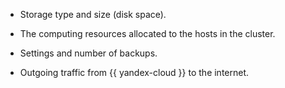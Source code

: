 * Storage type and size (disk space).

* The computing resources allocated to the hosts in the cluster.

* Settings and number of backups.

* Outgoing traffic from {{ yandex-cloud }} to the internet.

